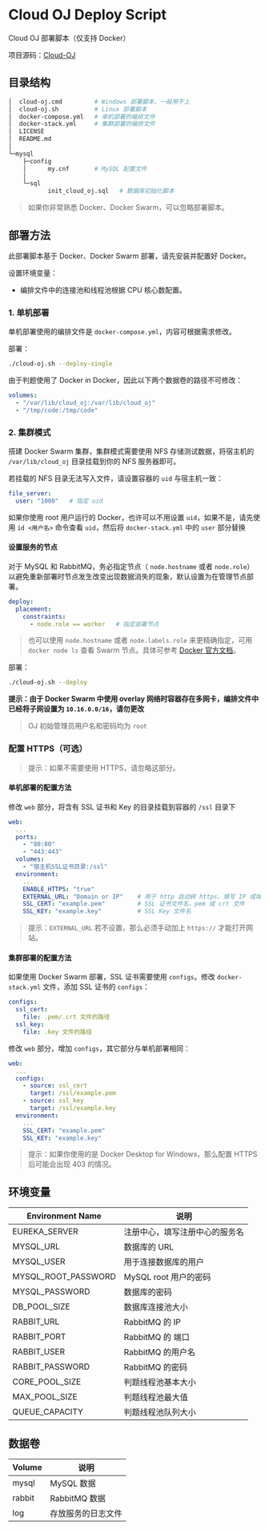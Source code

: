 # Cloud OJ Deploy Script

Cloud OJ 部署脚本（仅支持 Docker）

项目源码：[Cloud-OJ](https://github.com/imcloudfloating/Cloud-OJ)

## 目录结构

```bash
│  cloud-oj.cmd         # Windows 部署脚本，一般用不上
│  cloud-oj.sh          # Linux 部署脚本
│  docker-compose.yml   # 单机部署的编排文件
│  docker-stack.yml     # 集群部署的编排文件
│  LICENSE
│  README.md
│
└─mysql
    ├─config
    │      my.cnf       # MySQL 配置文件
    │
    └─sql
           init_cloud_oj.sql   # 数据库初始化脚本
```

> 如果你非常熟悉 Docker、Docker Swarm，可以忽略部署脚本。

## 部署方法

此部署脚本基于 Docker、Docker Swarm 部署，请先安装并配置好 Docker。

设置环境变量：

- 编排文件中的连接池和线程池根据 CPU 核心数配置。

### 1. 单机部署

单机部署使用的编排文件是 `docker-compose.yml`，内容可根据需求修改。

部署：

```bash
./cloud-oj.sh --deploy-single
```

由于判题使用了 Docker in Docker，因此以下两个数据卷的路径不可修改：

```yaml
volumes:
  - "/var/lib/cloud_oj:/var/lib/cloud_oj"
  - "/tmp/code:/tmp/code"
```

### 2. 集群模式

搭建 Docker Swarm 集群，集群模式需要使用 NFS 存储测试数据，将宿主机的 `/var/lib/cloud_oj` 目录挂载到你的 NFS 服务器即可。

若挂载的 NFS 目录无法写入文件，请设置容器的 `uid` 与宿主机一致：

```yaml
file_server:
  user: "1000"   # 指定 uid
```

如果你使用 root 用户运行的 Docker，也许可以不用设置 `uid`，如果不是，请先使用 `id <用户名>` 命令查看 `uid`，然后将 `docker-stack.yml` 中的 `user` 部分替换

#### 设置服务的节点

对于 MySQL 和 RabbitMQ，务必指定节点（ `node.hostname` 或者 `node.role`）以避免重新部署时节点发生改变出现数据消失的现象，默认设置为在管理节点部署。

```yaml
deploy:
  placement:
    constraints:
      - node.role == worker   # 指定部署节点
```

> 也可以使用 `node.hostname` 或者 `node.labels.role` 来更精确指定，可用 `docker node ls` 查看 Swarm 节点。具体可参考 [Docker 官方文档](https://docs.docker.com/compose/compose-file/#placement)。

部署：

```bash
./cloud-oj.sh --deploy
```

**提示：由于 Docker Swarm 中使用 overlay 网络时容器存在多网卡，编排文件中已经将子网设置为 `10.16.0.0/16`，请勿更改**

> OJ 初始管理员用户名和密码均为 `root`

### 配置 HTTPS（可选）

> 提示：如果不需要使用 HTTPS，请忽略这部分。

#### 单机部署的配置方法

修改 `web` 部分，将含有 SSL 证书和 Key 的目录挂载到容器的 `/ssl` 目录下

```yaml
web:
  ...
  ports: 
    - "80:80"
    - "443:443"
  volumes:
    - "宿主机SSL证书目录:/ssl"
  environment:
    ...
    ENABLE_HTTPS: "true"
    EXTERNAL_URL: "Domain or IP"    # 用于 http 自动转 https，填写 IP 或域名
    SSL_CERT: "example.pem"         # SSL 证书文件名，pem 或 crt 文件
    SSL_KEY: "example.key"          # SSL Key 文件名
```

> 提示：`EXTERNAL_URL` 若不设置，那么必须手动加上 `https://` 才能打开网站。

#### 集群部署的配置方法

如果使用 Docker Swarm 部署，SSL 证书需要使用 `configs`。修改 `docker-stack.yml` 文件，添加 SSL 证书的 `configs`：

```yaml
configs:
  ssl_cert:
    file: .pem/.crt 文件的路径
  ssl_key:
    file: .key 文件的路径
```

修改 `web` 部分，增加 `configs`，其它部分与单机部署相同：

```yaml
web:
  ...
  configs:
    - source: ssl_cert
      target: /ssl/example.pem
    - source: ssl_key
      target: /ssl/example.key
  environment:
    ...
    SSL_CERT: "example.pem"
    SSL_KEY: "example.key"
```

> 提示：如果你使用的是 Docker Desktop for Windows，那么配置 HTTPS 后可能会出现 403 的情况。

## 环境变量

| Environment Name    | 说明
| ------------------- | -------------------------------
| EUREKA_SERVER       | 注册中心，填写注册中心的服务名
| MYSQL_URL           | 数据库的 URL
| MYSQL_USER          | 用于连接数据库的用户
| MYSQL_ROOT_PASSWORD | MySQL root 用户的密码
| MYSQL_PASSWORD      | 数据库的密码
| DB_POOL_SIZE        | 数据库连接池大小
| RABBIT_URL          | RabbitMQ 的 IP
| RABBIT_PORT         | RabbitMQ 的 端口
| RABBIT_USER         | RabbitMQ 的用户名
| RABBIT_PASSWORD     | RabbitMQ 的密码
| CORE_POOL_SIZE      | 判题线程池基本大小
| MAX_POOL_SIZE       | 判题线程池最大值
| QUEUE_CAPACITY      | 判题线程池队列大小

## 数据卷

| Volume    | 说明
| --------- | ----------------------------------
| mysql     | MySQL 数据
| rabbit    | RabbitMQ 数据
| log       | 存放服务的日志文件
